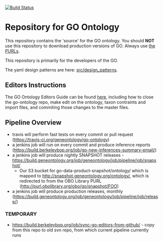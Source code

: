 [![Build Status](https://travis-ci.org/geneontology/go-ontology.svg?branch=master)](https://travis-ci.org/geneontology/go-ontology)

# Repository for GO Ontology

This repository contains the 'source' for the GO ontology. You should
__NOT__ use this repository to download production versions of
GO. Always use [the PURLs](http://obofoundry.org/ontology/go.html).

This repository is primarily for the developers of the GO.

The yaml design patterns are here: [src/design_patterns](src/design_patterns).

## Editors Instructions

The GO Ontology Editors Guide can be found [here](http://wiki.geneontology.org/index.php/Ontology_Development), including how to close the go-ontology repo, make edit on the ontology, taxon contraints and import files, and commiting those changes to the master files. 

## Pipeline Overview

 - travis will perform fast tests on every commit or pull request (https://travis-ci.org/geneontology/go-ontology)
 - a jenkins job will run on every commit and produce inference reports (https://build.berkeleybop.org/job/go-new-inferences-summary-email/)
 - a jenkins job will produce nightly SNAPSHOT releases - https://build.geneontology.org/job/geneontology/job/pipeline/job/snapshot/
    * Our S3 bucket for go-data-product-snapshot/ontology/ which is mapped to http://snapshot.geneontology.org/ontology/, which is redirected to from the OBO Library PURL (http://purl.obolibrary.org/obo/go/snapshot/FOO)
 - a jenkins job will produce production releases, monthly (https://build.geneontology.org/job/geneontology/job/pipeline/job/release/)

### TEMPORARY

 - https://build.berkeleybop.org/job/sync-go-editors-from-github/ - copy from this repo to old svn repo, from which current pipeline currently runs
